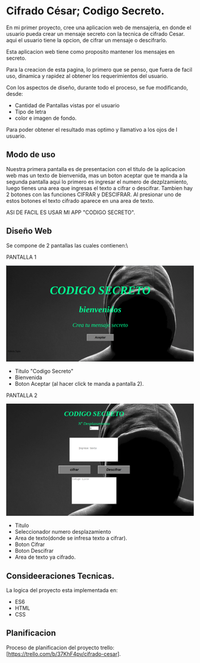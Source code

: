 

# Cifrado César;  Codigo Secreto.

En mi primer proyecto, cree una aplicacion web de mensajeria, en donde el usuario
pueda crear un mensaje secreto con la tecnica de cifrado Cesar.
aqui el usuario tiene la opcion, de cifrar un mensaje o descifrarlo.

Esta aplicacion web tiene como proposito mantener los mensajes en secreto.

Para la creacion de esta pagina, lo primero que se penso, que fuera de facil uso, dinamica y rapidez al obtener los requerimientos del usuario.

Con los aspectos de diseño, durante todo el proceso, se fue modificando, desde: 

- Cantidad de Pantallas vistas por el usuario
- Tipo de letra
- color e imagen de fondo.

Para poder obtener el resultado mas optimo y llamativo a los ojos de l usuario.


## Modo de uso

Nuestra primera pantalla es de presentacion con el titulo de la aplicacion web
mas un texto de bienvenida, mas un boton aceptar que te manda a la segunda pantalla
aqui lo primero es ingresar el numero de dezplzamiento, luego tienes una area que ingresas el texto a cifrar o descifrar.
Tambien hay 2 botones con las funciones CIFRAR y DESCIFRAR.
Al presionar uno de estos botones el texto cifrado aparece en una area de texto.

ASI DE FACIL ES USAR MI APP "CODIGO SECRETO".


## Diseño Web

Se compone de 2 pantallas las cuales contienen:\

PANTALLA 1

![captura1](captura1.png)

- Titulo "Codigo Secreto"
- Bienvenida
- Boton Aceptar (al hacer click te manda a pantalla 2).


PANTALLA 2

![captura2](captura2.png)

- Titulo
- Seleccionador numero desplazamiento
- Area de texto(donde se infresa texto a cifrar).
- Boton Cifrar 
- Boton Descifrar 
- Area de texto ya cifrado.


## Consideeraciones Tecnicas.

La logica del proyecto esta implementada en:

- ES6
- HTML
- CSS

## Planificacion

Proceso de planificacion del proyecto trello:
[https://trello.com/b/37KhF4pv/cifrado-cesar].


